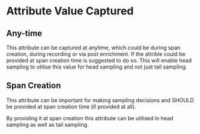 # Attribute Value Captured

## Any-time

This attribute can be captured at anytime, which could be during span creation, during recording or via post enrichment. If the attrible could be provided at span creation time is suggested to do so. This will enable head sampling to utilise this value for head sampling and not just tail sampling.

## Span Creation

This attribute can be important for making sampling decisions and SHOULD be provided at span creation time (if provided at all).

By providing it at span creation this attribute can be utilised in head sampling as well as tail sampling.
